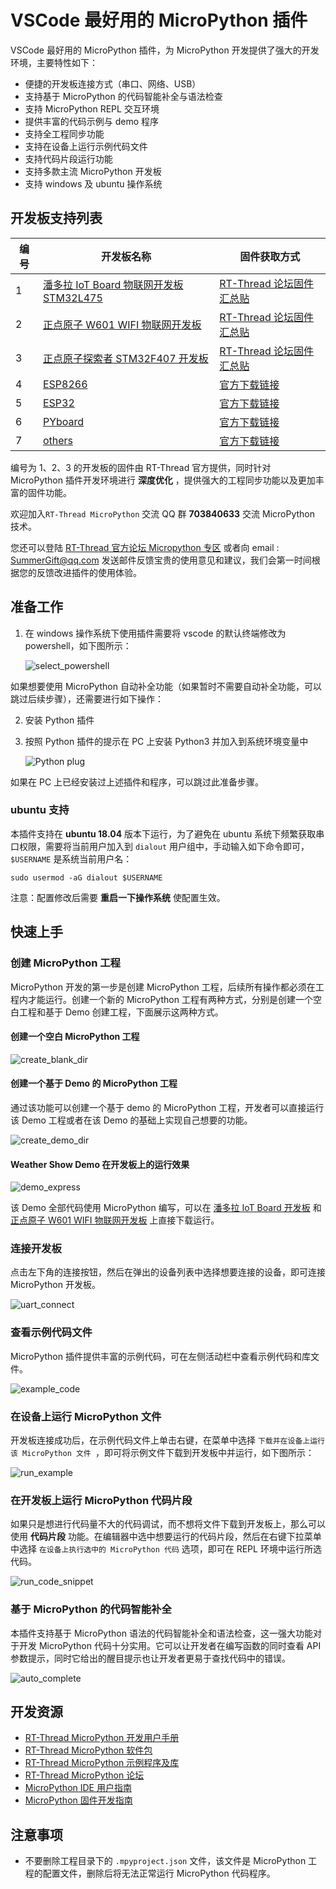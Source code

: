 # VSCode 最好用的 MicroPython 插件

VSCode 最好用的 MicroPython 插件，为 MicroPython 开发提供了强大的开发环境，主要特性如下：

- 便捷的开发板连接方式（串口、网络、USB）
- 支持基于 MicroPython 的代码智能补全与语法检查
- 支持 MicroPython REPL 交互环境
- 提供丰富的代码示例与 demo 程序
- 支持全工程同步功能
- 支持在设备上运行示例代码文件
- 支持代码片段运行功能
- 支持多款主流 MicroPython 开发板
- 支持 windows 及 ubuntu 操作系统

## 开发板支持列表

| 编号 | 开发板名称                                                   | 固件获取方式                                                 |
| ---- | ------------------------------------------------------------ | ------------------------------------------------------------ |
| 1    | [潘多拉 IoT Board 物联网开发板 STM32L475](https://item.taobao.com/item.htm?spm=a1z10.5-c-s.w4002-18400369818.12.2ba47ea5PzJxZx&id=583843059625) | [RT-Thread 论坛固件汇总贴](https://www.rt-thread.org/qa/forum.php?mod=viewthread&tid=12305&page=1&extra=#pid52954) |
| 2    | [正点原子 W601 WIFI 物联网开发板](https://item.taobao.com/item.htm?spm=a230r.1.14.13.7c5b4a9bS2LYUD&id=602233847745&ns=1&abbucket=17#detail) | [RT-Thread 论坛固件汇总贴 ](https://www.rt-thread.org/qa/forum.php?mod=viewthread&tid=12305&page=1&extra=#pid52954) |
| 3    | [正点原子探索者 STM32F407 开发板](https://item.taobao.com/item.htm?spm=a1z10.5-c-s.w4002-18400369818.18.569779dc0A3gkT&id=41855882779) | [RT-Thread 论坛固件汇总贴](https://www.rt-thread.org/qa/forum.php?mod=viewthread&tid=12305&page=1&extra=#pid52954) |
| 4    | [ESP8266](http://docs.micropython.org/en/latest/esp8266/quickref.html) | [官方下载链接](https://micropython.org/download#esp8266)     |
| 5    | [ESP32](http://docs.micropython.org/en/latest/esp32/quickref.html) | [官方下载链接](https://micropython.org/download#esp32)       |
| 6    | [PYboard](http://docs.micropython.org/en/latest/pyboard/quickref.html) | [官方下载链接](https://micropython.org/download#pyboard)     |
| 7    | [others](https://micropython.org/download#other)             | [官方下载链接](https://micropython.org/download#other)       |

编号为 1、2、3 的开发板的固件由 RT-Thread 官方提供，同时针对 MicroPython 插件开发环境进行 **深度优化** ，提供强大的工程同步功能以及更加丰富的固件功能。

欢迎加入`RT-Thread MicroPython` 交流 QQ 群 **703840633** 交流 MicroPython 技术。

您还可以登陆 [RT-Thread 官方论坛 Micropython 专区](https://www.rt-thread.org/qa/forum.php?mod=forumdisplay&fid=2&filter=typeid&typeid=20) 或者向 email : SummerGift@qq.com 发送邮件反馈宝贵的使用意见和建议，我们会第一时间根据您的反馈改进插件的使用体验。

## 准备工作

1. 在 windows 操作系统下使用插件需要将 vscode 的默认终端修改为 powershell，如下图所示：

   ![select_powershell](assets/select_powershell.gif)

如果想要使用 MicroPython 自动补全功能（如果暂时不需要自动补全功能，可以跳过后续步骤），还需要进行如下操作：

2. 安装 Python 插件

3. 按照 Python 插件的提示在 PC 上安装 Python3 并加入到系统环境变量中

   ![Python plug](assets/install_python_plug.png)

如果在 PC 上已经安装过上述插件和程序，可以跳过此准备步骤。

### ubuntu 支持

本插件支持在 **ubuntu 18.04** 版本下运行，为了避免在 ubuntu 系统下频繁获取串口权限，需要将当前用户加入到 `dialout` 用户组中，手动输入如下命令即可，`$USERNAME` 是系统当前用户名：

`sudo usermod -aG dialout $USERNAME`

注意：配置修改后需要 **重启一下操作系统** 使配置生效。

## 快速上手

###  创建 MicroPython 工程

MicroPython 开发的第一步是创建 MicroPython 工程，后续所有操作都必须在工程内才能运行。创建一个新的 MicroPython 工程有两种方式，分别是创建一个空白工程和基于 Demo 创建工程，下面展示这两种方式。

#### 创建一个空白 MicroPython 工程

![create_blank_dir](assets/create_blank_prj.gif)

#### 创建一个基于 Demo 的 MicroPython 工程

通过该功能可以创建一个基于 demo 的 MicroPython 工程，开发者可以直接运行该 Demo 工程或者在该 Demo 的基础上实现自己想要的功能。

![create_demo_dir](assets/create_demo_prj.gif)

#### Weather Show Demo 在开发板上的运行效果

![demo_express](assets/demo_express.png)

该 Demo 全部代码使用 MicroPython 编写，可以在 [潘多拉 IoT Board 开发板](https://item.taobao.com/item.htm?spm=a1z10.5-c-s.w4002-18400369818.12.2ba47ea5PzJxZx&id=583843059625) 和 [正点原子 W601 WIFI 物联网开发板](https://item.taobao.com/item.htm?spm=a230r.1.14.13.7c5b4a9bS2LYUD&id=602233847745&ns=1&abbucket=17#detail) 上直接下载运行。

### 连接开发板

点击左下角的连接按钮，然后在弹出的设备列表中选择想要连接的设备，即可连接 MicroPython 开发板。

![uart_connect](assets/uart_connect.gif)

### 查看示例代码文件

MicroPython 插件提供丰富的示例代码，可在左侧活动栏中查看示例代码和库文件。

![example_code](assets/check_example.png)

### 在设备上运行 MicroPython 文件

开发板连接成功后，在示例代码文件上单击右键，在菜单中选择 `下载并在设备上运行该 MicroPython 文件 `，即可将示例文件下载到开发板中并运行，如下图所示：

![run_example](assets/run_example.gif)

### 在开发板上运行 MicroPython 代码片段

如果只是想进行代码量不大的代码调试，而不想将文件下载到开发板上，那么可以使用 **代码片段** 功能。在编辑器中选中想要运行的代码片段，然后在右键下拉菜单中选择 `在设备上执行选中的 MicroPython 代码` 选项，即可在 REPL 环境中运行所选代码。

![run_code_snippet](assets/run_code_snippet.gif)

### 基于 MicroPython 的代码智能补全

本插件支持基于 MicroPython 语法的代码智能补全和语法检查，这一强大功能对于开发 MicroPython 代码十分实用。它可以让开发者在编写函数的同时查看 API 参数提示，同时它给出的醒目提示也让开发者更易于查找代码中的错误。

![auto_complete](assets/auto_complete.gif)

## 开发资源

- [RT-Thread MicroPython 开发用户手册](https://www.rt-thread.org/document/site/submodules/micropython/docs/)
- [RT-Thread MicroPython 软件包](https://github.com/RT-Thread-packages/micropython)
- [RT-Thread MicroPython 示例程序及库](https://github.com/RT-Thread/mpy-snippets)
- [RT-Thread MicroPython 论坛](https://www.rt-thread.org/qa/forum.php?mod=forumdisplay&fid=2&filter=typeid&typeid=20)
- [MicroPython IDE 用户指南](https://www.rt-thread.org/document/site/submodules/micropython/docs/MicroPythonPlug-in/MicroPython_IDE_User_Manual/)
- [MicroPython 固件开发指南](https://www.rt-thread.org/document/site/submodules/micropython/docs/MicroPythonPlug-in/MicroPython_Firmware_Development_Guide/)

## 注意事项

- 不要删除工程目录下的 `.mpyproject.json` 文件，该文件是 MicroPython 工程的配置文件，删除后将无法正常运行 MicroPython 代码程序。

  